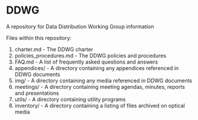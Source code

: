 # DDWG
A repository for Data Distribution Working Group information

Files within this repository:

1. charter.md - The DDWG charter
1. policies_procedures.md - The DDWG policies and procedures
1. FAQ.md - A list of frequently asked questions and answers
1. appendices/ -  A directory containing any appendices referenced in DDWG documents
1. img/ - A directory containing any media referenced in DDWG documents
1. meetings/ - A directory containing meeting agendas, minutes, reports and presentations
1. utils/ - A directory containing utility programs
1. inventory/ - A directory containing a listing of files archived on optical media 